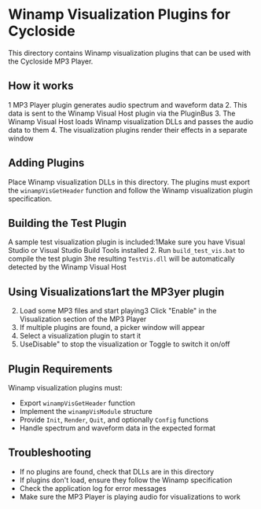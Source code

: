 # Winamp Visualization Plugins for Cycloside

This directory contains Winamp visualization plugins that can be used with the Cycloside MP3 Player.

## How it works
1 MP3 Player plugin generates audio spectrum and waveform data
2. This data is sent to the Winamp Visual Host plugin via the PluginBus
3. The Winamp Visual Host loads Winamp visualization DLLs and passes the audio data to them
4. The visualization plugins render their effects in a separate window

## Adding Plugins

Place Winamp visualization DLLs in this directory. The plugins must export the `winampVisGetHeader` function and follow the Winamp visualization plugin specification.

## Building the Test Plugin

A sample test visualization plugin is included:1Make sure you have Visual Studio or Visual Studio Build Tools installed
2. Run `build_test_vis.bat` to compile the test plugin
3he resulting `TestVis.dll` will be automatically detected by the Winamp Visual Host

## Using Visualizations1art the MP3yer plugin
2. Load some MP3 files and start playing3 Click "Enable" in the Visualization section of the MP3 Player
4. If multiple plugins are found, a picker window will appear
5. Select a visualization plugin to start it
6. UseDisable" to stop the visualization or Toggle to switch it on/off

## Plugin Requirements

Winamp visualization plugins must:
- Export `winampVisGetHeader` function
- Implement the `winampVisModule` structure
- Provide `Init`, `Render`, `Quit`, and optionally `Config` functions
- Handle spectrum and waveform data in the expected format

## Troubleshooting

- If no plugins are found, check that DLLs are in this directory
- If plugins don't load, ensure they follow the Winamp specification
- Check the application log for error messages
- Make sure the MP3 Player is playing audio for visualizations to work 